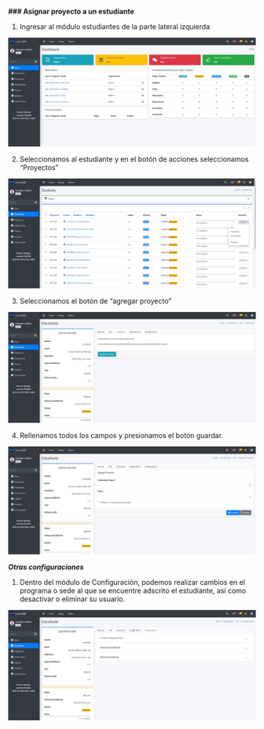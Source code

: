 

**### Asignar proyecto a un estudiante**

1. Ingresar al módulo estudiantes de la parte lateral izquierda

![Modulo estudiantes](docs/resources/ESTUDIANTE_1.jpg)

2. Seleccionamos al estudiante y en el botón de acciones seleccionamos “Proyectos”

![Modulo estudiantes](docs/resources/ESTUDIANTE_2.jpg)

3. Seleccionamos el botón de “agregar proyecto”

![Modulo estudiantes](docs/resources/ESTUDIANTE_3.jpg)

4. Rellenamos todos los campos y presionamos el botón guardar.

![Modulo estudiantes](docs/resources/ESTUDIANTE_4.jpg)


___Otras configuraciones___

1. Dentro del módulo de Configuración, podemos realizar cambios en el programa o sede al que se encuentre adscrito el estudiante, así como desactivar o eliminar su usuario. 

![Modulo estudiantes](docs/resources/ESTUDIANTE_5.jpg)

